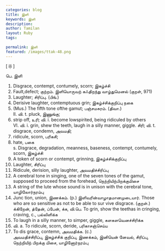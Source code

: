 ```yaml
---
categories: blog
title: இளி
keywords: இளி
description: 
author: Tamilan
layout: Ruby
tags: 
 
permalink: இளி
featured: /images/ttak-48.png
---
```

  
[ iḷi ]  
  
பெ. இளி  
1. Disgrace, contempt, contumely, scorn; இகழ்ச்சி  
2. Fault,defect; குற்றம். இளியொருவற் கஃதிறந்து வாழ்துமெனல் (குறள், 971)  
3. Laughter; சிரிப்பு. (பிங்.)  
4. Derisive laughter, contemptuous grin; இகழ்ச்சிக்குறிப்பு நகை  
5. (Mus.) The fifth tone ofthe gamut; பஞ்சமசுரம். (திவா.)  
II. வி. t. pluck, இணுங்கு;  
2. strip off, உரி; வி. i. become lowspirited, being ridiculed by others  
VI. வி. i. grin, shew the teeth, laugh in a silly manner, giggle. சிரி; வி. t. disgrace, condemn, அவமதி;  
2. ridicule, scorn, பரிகசி;  
3. hate, பகை  
s. Disgrace, degradation, meanness, baseness, contempt, contumely, scorn, இகழ்ச்சி  
2. A token of scorn or contempt, grinning, இகழ்ச்சிக்குறிப்பு  
3. Laughter, சிரிப்பு  
4. Ridicule, derision, silly laughter, அவமதிச்சிரிப்பு  
5. A cerebral tone in singing, one of the seven tones of the gamut, supposed to proceed from the forehead, நெற்றியிற்பிறக்குமிசை  
6. A string of the lute whose sound is in unison with the cerebral tone, யாழிலோர்நரம்பு  
7. Junc tion, union, இணக்கம். (p.) இளிவரின்வாழாதமானமுடையார். Those who are so sensitive as not to be able to sur vive disgrace. (குறள்.)  
க்கிறேன், த்தேன், ப்பேன், க்க, வி.பெ. To grin, show the teethas in cringing, craving, c., பல்லிளிக்க  
2. To laugh in a silly manner, to simper, giggle, களகளவெனச்சிரிக்க  
3. வி. a. To ridicule, scorn, deride, பரிகாசஞ்செய்ய  
4. To dis grace, contemn, அவமதிக்க. (c.)  
அவமதிச்சிரிப்பு, இகழ்ச்சிக் குறிப்பு, இணக்கம், இனியென் னேவல், சிரிப்பு, நெற்றியிற் பிறக்கு மிசை, யாழினோர்நரம்பு